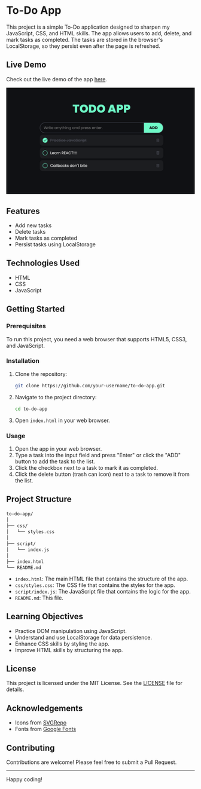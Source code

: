 # To-Do App

This project is a simple To-Do application designed to sharpen my JavaScript, CSS, and HTML skills. The app allows users to add, delete, and mark tasks as completed. The tasks are stored in the browser's LocalStorage, so they persist even after the page is refreshed.

## Live Demo

Check out the live demo of the app [here](https://tehuanmelo.github.io/to-do-app/).

![To-Do App Demo](./assets/images/demo.png)

## Features

- Add new tasks
- Delete tasks
- Mark tasks as completed
- Persist tasks using LocalStorage

## Technologies Used

- HTML
- CSS
- JavaScript

## Getting Started

### Prerequisites

To run this project, you need a web browser that supports HTML5, CSS3, and JavaScript.

### Installation

1. Clone the repository:
    ```sh
    git clone https://github.com/your-username/to-do-app.git
    ```
2. Navigate to the project directory:
    ```sh
    cd to-do-app
    ```
3. Open `index.html` in your web browser.

### Usage

1. Open the app in your web browser.
2. Type a task into the input field and press "Enter" or click the "ADD" button to add the task to the list.
3. Click the checkbox next to a task to mark it as completed.
4. Click the delete button (trash can icon) next to a task to remove it from the list.

## Project Structure

```
to-do-app/
│
├── css/
│   └── styles.css
│
├── script/
│   └── index.js
│
├── index.html
└── README.md
```

- `index.html`: The main HTML file that contains the structure of the app.
- `css/styles.css`: The CSS file that contains the styles for the app.
- `script/index.js`: The JavaScript file that contains the logic for the app.
- `README.md`: This file.

## Learning Objectives

- Practice DOM manipulation using JavaScript.
- Understand and use LocalStorage for data persistence.
- Enhance CSS skills by styling the app.
- Improve HTML skills by structuring the app.

## License

This project is licensed under the MIT License. See the [LICENSE](LICENSE) file for details.

## Acknowledgements

- Icons from [SVGRepo](https://www.svgrepo.com/)
- Fonts from [Google Fonts](https://fonts.google.com/)

## Contributing

Contributions are welcome! Please feel free to submit a Pull Request.

---

Happy coding!